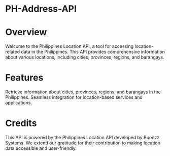 # PH-Address-API

# Overview

Welcome to the Philippines Location API, a tool for accessing location-related data in the Philippines. This API provides comprehensive information about various locations, including cities, provinces, regions, and barangays.

# Features

Retrieve information about cities, provinces, regions, and barangays in the Philippines.
Seamless integration for location-based services and applications.

# Credits

This API is powered by the Philippines Location API developed by Buonzz Systems. We extend our gratitude for their contribution to making location data accessible and user-friendly.
